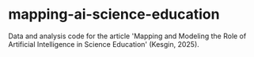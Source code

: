 # mapping-ai-science-education
Data and analysis code for the article 'Mapping and Modeling the Role of Artificial Intelligence in Science Education' (Kesgin, 2025).
